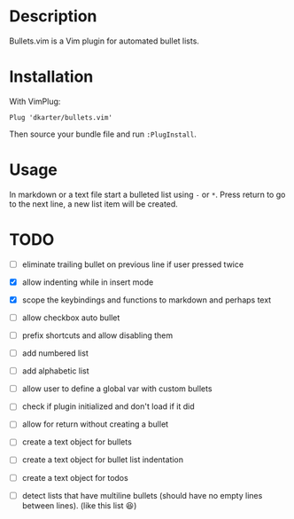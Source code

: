 # Description

Bullets.vim is a Vim plugin for automated bullet lists.

# Installation

With VimPlug:

```vim
Plug 'dkarter/bullets.vim'
```

Then source your bundle file and run `:PlugInstall`.


# Usage

In markdown or a text file start a bulleted list using `-` or `*`. Press return
to go to the next line, a new list item will be created.


# TODO

- [ ] eliminate trailing bullet on previous line if user pressed <cr> twice
- [x] allow indenting while in insert mode
- [x] scope the keybindings and functions to markdown and perhaps text
- [ ] allow checkbox auto bullet
- [ ] prefix shortcuts and allow disabling them 
- [ ] add numbered list
- [ ] add alphabetic list
- [ ] allow user to define a global var with custom bullets
- [ ] check if plugin initialized and don't load if it did
- [ ] allow <C-cr> for return without creating a bullet
- [ ] create a text object for bullets
- [ ] create a text object for bullet list indentation
- [ ] create a text object for todos
- [ ] detect lists that have multiline bullets (should have no empty lines between
  lines). (like this list 😆)




